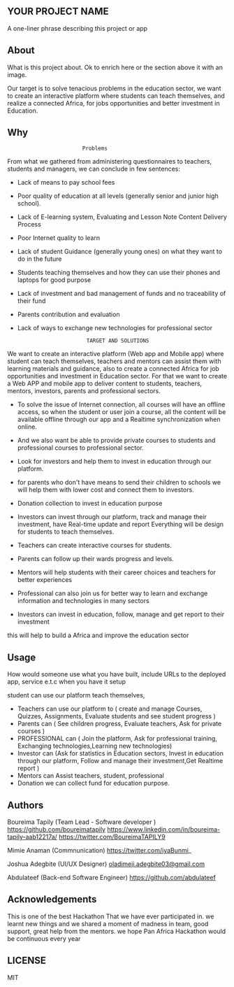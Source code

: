 ## YOUR PROJECT NAME

A one-liner phrase describing this project or app


## About

What is this project about. Ok to enrich here or the section above it with an image. 

Our target is to solve tenacious problems in the education sector, we want to create an interactive platform where students can teach themselves, and realize a connected Africa, for jobs opportunities and better investment in Education.

## Why

                            Problems
From what we gathered from administering questionnaires to teachers, students and managers, we can conclude in few sentences:
- Lack of means to pay school fees
- Poor quality of education at all levels (generally senior and junior high school).
- Lack of E-learning system, Evaluating and Lesson Note Content Delivery Process
- Poor Internet quality to learn
- Lack of student Guidance (generally young ones) on what they want to do in the future
- Students teaching themselves and how they can use their phones and laptops for good purpose 
- Lack of investment and bad management of funds and no traceability of their fund 
- Parents contribution and evaluation 
- Lack of ways to exchange new technologies for professional sector

                            TARGET AND SOLUTIONS

We want to create an interactive platform (Web app and Mobile app) where student can teach themselves, teachers and mentors can assist them with learning materials and guidance, also to create a connected Africa for job opportunities and investment in Education sector.
For that we want to create a Web APP and mobile app to deliver content to students, teachers, mentors, investors, parents and professional sectors.
 - To solve the issue of Internet connection, all courses will have an offline access, so when the student or user join a course, all the content will be available offline through our app and a Realtime synchronization when online.

- And we also want be able to provide private courses to students and professional courses to professional sector.
- Look for investors and help them to invest in education through our platform.
- for parents who don't have means to send their children to schools we will help them with lower cost and connect them to investors.
- Donation collection to invest in education purpose 
- Investors can invest through our platform, track and manage their investment, have Real-time update and report
Everything will be design for students to teach themselves.
-	Teachers can create interactive courses for students.
-	Parents can follow up their wards progress and levels.
-	Mentors will help students with their career choices and teachers for better experiences 
-	Professional can also join us for better way to learn and exchange information and technologies in many sectors 
-	Investors can invest in education, follow, manage and get report to their investment

this will help to build a Africa and improve the education sector



## Usage

 How would someone use what you have built, include URLs to the deployed app, service e.t.c when you have it setup 

 student can  use our platform teach themselves, 
 - Teachers can use our platform to ( create and manage Courses, Quizzes, Assignments, Evaluate students and see student progress )
 - Parents can ( See children progress, Evaluate teachers, Ask for private courses )
 - PROFESSIONAL can ( Join the platform, Ask for professional training, Exchanging technologies,Learning new technologies)
 - Investor can (Ask for statistics in Education sectors, Invest in education through our platform, Follow and manage their investment,Get Realtime report )
 - Mentors can Assist teachers, student, professional 
 - Donation we can collect fund for education purpose. 


## Authors

Boureima Tapily (Team Lead - Software developer ) https://github.com/boureimatapily  https://www.linkedin.com/in/boureima-tapily-aab12217a/ https://twitter.com/BoureimaTAPILY9

Mimie Anaman (Commnunication) https://twitter.com/iyaBunmi_ 

Joshua Adegbite (UI/UX Designer) oladimeji.adegbite03@gmail.com

Abdulateef (Back-end Software Engineer) https://github.com/abdulateef 


## Acknowledgements

This is one of the best Hackathon That we have ever participated in. we learnt new things and we shared a moment of madness in team, good support, great help from the mentors. we hope Pan Africa Hackathon would be continuous every year

## LICENSE
MIT

